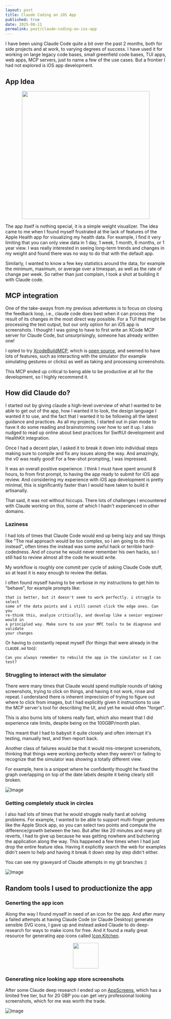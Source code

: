 ```yaml
---
layout: post
title: Claude Coding an iOS App
published: true
date: 2025-08-11
permalink: post/claude-coding-an-ios-app
---
```


I have been using Claude Code quite a bit over the past 2 months, both for side
projects and at work, to varying degrees of success. I have used it for working
on large legacy code bases, small greenfield code bases, TUI apps, web apps,
MCP servers, just to name a few of the use cases. But a frontier I had not
explored is iOS app development.

## App Idea

<p align="center">
	<img src="https://plankenau.com/i/weight-analyzer-screenshot.png" height="400">
</p>

The app itself is nothing special, it is a simple weight visualizer. The idea
came to me when I found myself frustrated at the lack of features of the Apple
Health app for visualizing my health data. For example, I find it very limiting
that you can only view data in 1 day, 1 week, 1 month, 6 months, or 1 year
view. I was really interested in seeing long-term trends and changes in my
weight and found there was no way to do that with the default app.

Similarly, I wanted to know a few key statistics around the data, for example
the minimum, maximum, or average over a timespan, as well as the rate of change
per week. So rather than just complain, I took a shot at building it with Claude code.


## MCP integration

One of the take-aways from my previous adventures is to focus on closing the
feedback loop, i.e., claude code does best when it can process the result of
its changes in the most direct way possible. For a TUI that might be processing
the text output, but our only option for an iOS app is screenshots. I thought I
was going to have to first write an XCode MCP server for Claude Code, but
unsurprisingly, someone has already written one!

I opted to try [XcodeBuildMCP][xcode_mcp], which is [open
source][xcode_mcp_gh], and seemed to have lots of features, such as interacting
with the simulator (for example simulating gestures or clicks) as well as
taking and processing screenshots.

This MCP ended up critical to being able to be productive at all for the
development, so I highly recommend it.

[xcode_mcp]: https://www.xcodebuildmcp.com/
[xcode_mcp_gh]: https://github.com/cameroncooke/XcodeBuildMCP

## How did Claude do?

I started out by giving claude a high-level overview of what I wanted to be
able to get out of the app, how I wanted it to look, the design language I
wanted it to use, and the fact that I wanted it to be following all the latest
guidance and practices. As all my projects, I started out in plan mode to have
it do some reading and brainstorming over how to set it up. I also nudged to
read up online about best practices for SwiftUI development and HealthKit
integration.

Once I had a decent plan, I asked it to break it down into individual steps
making sure to compile and fix any issues along the way. And amazingly, the v0
was really good! For a few-shot prompting, I was impressed.

It was an overall positive experience. I think I must have spent
around 8 hours, to from first prompt, to having the app ready to submit for iOS
app review. And considering my experience with iOS app development is pretty
minimal, this is significantly faster than I would have taken to build it
artisanally.

That said, it was not without hiccups. There lots of challenges I encountered
with Claude working on this, some of which I hadn't experienced in other
domains.

### Laziness

I had lots of times that Claude Code would end up being lazy and say things
like "The real approach would be too complex, so I am going to do this
instead", often times the instead was some awful hack or terrible
hard-codedness. And of course he would never remember his own hacks, so I still
had to review almost all the code he would write.

My workflow is roughly one commit per cycle of asking Claude Code stuff, so at
least it is easy enough to review the deltas.

I often found myself having to be verbose in my instructions to get him to
"behave", for example prompts like:

```text
that is better, but it doesn't seem to work perfectly. i struggle to select
some of the data points and i still cannot click the edge ones. Can you
re-think this, analyze critically, and develop like a senior engineer would in
a principled way. Make sure to use your MPC tools to be diagnose and validate
your changes
```

Or having to constantly repeat myself (for things that were already in the
`CLAUDE.md` too):

```text
Can you always remember to rebuild the app in the simulator so I can test?
```


### Struggling to interact with the simulator

There were many times that Claude would spend multiple rounds of taking
screenshots, trying to click on things, and having it not work, rinse and
repeat. I understand there is inherent imprecision of trying to figure out
where to click from images, but I had explicitly given it instructions to use
the MCP server's tool for describing the UI, and yet he would often "forget".

This is also burns lots of tokens really fast, which also meant that I did
experience rate limits, despite being on the 100GBP/month plan.

This meant that I had to babysit it quite closely and often interrupt it's
testing, manually test, and then report back.

Another class of failures would be that it would mis-interpret screenshots,
thinking that things were working perfectly when they weren't or failing to
recognize that the simulator was showing a totally different view.

For example, here is a snippet where he confidently thought he fixed the graph
overlapping on top of the date labels despite it being clearly still broken.

![Image](https://plankenau.com/i/weight-analyzer-fail.png "failing to parse screenshot")

### Getting completely stuck in circles

I also had lots of times that he would struggle really hard at solving
problems. For example, I wanted to be able to support multi-finger gestures
like the Apple Stock app, so you can select two points and compute the
difference/growth between the two. But after like 20 minutes and many git
reverts, I had to give up because he was getting nowhere and butchering the
application along the way. This happened a few times when I had just drop the
entire feature idea. Having it explicitly search the web for examples didn't
seem to help and having it break it down step by step didn't either.

You can see my graveyard of Claude attempts in my git branches :)

![Image](https://plankenau.com/i/weight-analyzer-graveyard.png "git branch graveyard")

## Random tools I used to productionize the app

### Generting the app icon

Along the way I found myself in need of an icon for the app. And after many a
failed attempts at having Claude Code (or Claude Desktop) generate sensible SVG
icons, I gave up and instead asked Claude to do deep-research for ways to make
icons for free. And it found a really great resource for generating app icons
called [Icon.Kitchen][icon_kitchen]. 

<p align="center">
	<img src="https://plankenau.com/i/weight-analyzer-icon.png" height="80">
</p>

[icon_kitchen]: https://icon.kitchen

### Generating nice looking app store screenshots

After some Claude deep research I ended up on [AppScreens][app_screens], which
has a limited free tier, but for 20 GBP you can get very professional looking
screenshots, which for me was worth the trade.

[app_screens]: https://appscreens.com

![Image](https://plankenau.com/i/weight-analyzer-screenshots.png "professional screenshots")
